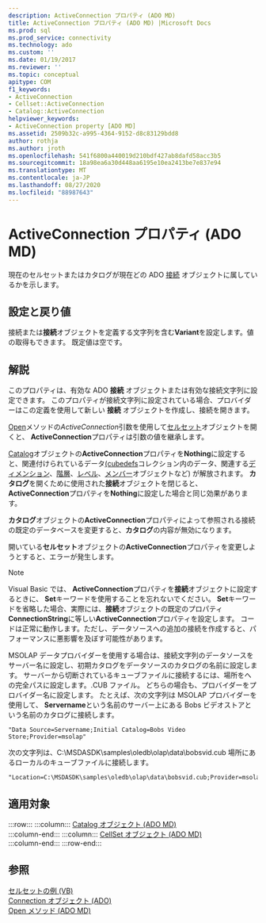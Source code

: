 ```yaml
---
description: ActiveConnection プロパティ (ADO MD)
title: ActiveConnection プロパティ (ADO MD) |Microsoft Docs
ms.prod: sql
ms.prod_service: connectivity
ms.technology: ado
ms.custom: ''
ms.date: 01/19/2017
ms.reviewer: ''
ms.topic: conceptual
apitype: COM
f1_keywords:
- ActiveConnection
- Cellset::ActiveConnection
- Catalog::ActiveConnection
helpviewer_keywords:
- ActiveConnection property [ADO MD]
ms.assetid: 2509b32c-a995-4364-9152-d8c83129bdd8
author: rothja
ms.author: jroth
ms.openlocfilehash: 541f6800a440019d210bdf427ab8dafd58acc3b5
ms.sourcegitcommit: 18a98ea6a30d448aa6195e10ea2413be7e837e94
ms.translationtype: MT
ms.contentlocale: ja-JP
ms.lasthandoff: 08/27/2020
ms.locfileid: "88987643"
---
```

# <a name="activeconnection-property-ado-md"></a>ActiveConnection プロパティ (ADO MD)
現在のセルセットまたはカタログが現在どの ADO [接続](../ado-api/connection-object-ado.md) オブジェクトに属しているかを示します。  
  
## <a name="settings-and-return-values"></a>設定と戻り値  
 接続または**接続**オブジェクトを定義する文字列を含む**Variant**を設定します。値の取得もできます。 既定値は空です。  
  
## <a name="remarks"></a>解説  
 このプロパティは、有効な ADO **接続** オブジェクトまたは有効な接続文字列に設定できます。 このプロパティが接続文字列に設定されている場合、プロバイダーはこの定義を使用して新しい **接続** オブジェクトを作成し、接続を開きます。  
  
 [Open](./open-method-ado-md.md)メソッドの*ActiveConnection*引数を使用して[セルセット](./cellset-object-ado-md.md)オブジェクトを開くと、 **ActiveConnection**プロパティは引数の値を継承します。  
  
 [Catalog](./catalog-object-ado-md.md)オブジェクトの**ActiveConnection**プロパティを**Nothing**に設定すると、関連付けられているデータ[(cubedefs](./cubedefs-collection-ado-md.md)コレクション内のデータ、関連する[ディメンション](./dimension-object-ado-md.md)、[階層](./hierarchy-object-ado-md.md)、[レベル](./level-object-ado-md.md)、[メンバー](./member-object-ado-md.md)オブジェクトなど) が解放されます。 **カタログ**を開くために使用された**接続**オブジェクトを閉じると、 **ActiveConnection**プロパティを**Nothing**に設定した場合と同じ効果があります。  
  
 **カタログ**オブジェクトの**ActiveConnection**プロパティによって参照される接続の既定のデータベースを変更すると、**カタログ**の内容が無効になります。  
  
 開いている**セルセット**オブジェクトの**ActiveConnection**プロパティを変更しようとすると、エラーが発生します。  
  
> [!NOTE]
>  Visual Basic では、 **ActiveConnection**プロパティを**接続**オブジェクトに設定するときに、 **Set**キーワードを使用することを忘れないでください。 **Set**キーワードを省略した場合、実際には、**接続**オブジェクトの既定のプロパティ**ConnectionString**に等しい**ActiveConnection**プロパティを設定します。 コードは正常に動作します。ただし、データソースへの追加の接続を作成すると、パフォーマンスに悪影響を及ぼす可能性があります。  
  
 MSOLAP データプロバイダーを使用する場合は、接続文字列のデータソースをサーバー名に設定し、初期カタログをデータソースのカタログの名前に設定します。 サーバーから切断されているキューブファイルに接続するには、場所をへの完全パスに設定します。.CUB ファイル。 どちらの場合も、プロバイダーをプロバイダー名に設定します。 たとえば、次の文字列は MSOLAP プロバイダーを使用して、 **Servername**という名前のサーバー上にある Bobs ビデオストアという名前のカタログに接続します。  
  
```  
"Data Source=Servername;Initial Catalog=Bobs Video Store;Provider=msolap"  
```  
  
 次の文字列は、C:\MSDASDK\samples\oledb\olap\data\bobsvid.cub 場所にあるローカルのキューブファイルに接続します。  
  
```  
"Location=C:\MSDASDK\samples\oledb\olap\data\bobsvid.cub;Provider=msolap"  
```  
  
## <a name="applies-to"></a>適用対象  

:::row:::
    :::column:::
        [Catalog オブジェクト (ADO MD)](./catalog-object-ado-md.md)  
    :::column-end:::
    :::column:::
        [CellSet オブジェクト (ADO MD)](./cellset-object-ado-md.md)  
    :::column-end:::
:::row-end:::

## <a name="see-also"></a>参照  
 [セルセットの例 (VB)](./cellset-example-vb.md)   
 [Connection オブジェクト (ADO)](../ado-api/connection-object-ado.md)   
 [Open メソッド (ADO MD)](./open-method-ado-md.md)